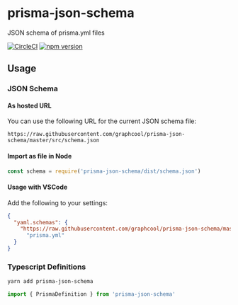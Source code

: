# prisma-json-schema

JSON schema of prisma.yml files

[![CircleCI](https://circleci.com/gh/graphcool/prisma-json-schema.svg?style=shield)](https://circleci.com/gh/graphcool/prisma-json-schema) [![npm version](https://badge.fury.io/js/prisma-json-schema.svg)](https://badge.fury.io/js/prisma-json-schema)

## Usage

### JSON Schema

#### As hosted URL

You can use the following URL for the current JSON schema file:

```
https://raw.githubusercontent.com/graphcool/prisma-json-schema/master/src/schema.json
```

#### Import as file in Node

```js
const schema = require('prisma-json-schema/dist/schema.json')
```

#### Usage with VSCode

Add the following to your settings:

```json
{
  "yaml.schemas": {
    "https://raw.githubusercontent.com/graphcool/prisma-json-schema/master/src/schema.json":
      "prisma.yml"
  }
}
```

### Typescript Definitions

```sh
yarn add prisma-json-schema
```

```ts
import { PrismaDefinition } from 'prisma-json-schema'
```
